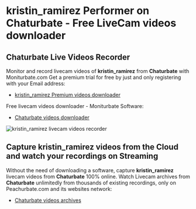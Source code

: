 # kristin_ramirez Performer on Chaturbate - Free LiveCam videos downloader

## Chaturbate Live Videos Recorder

Monitor and record livecam videos of **kristin_ramirez** from **Chaturbate** with Moniturbate.com
Get a premium trial for free by just and only registering with your Email address:
* [kristin_ramirez Premium videos downloader](https://moniturbate.com/request-demo-licence-key.html)

Free livecam videos downloader - Moniturbate Software:
* [Chaturbate videos downloader](https://moniturbate.com/moniturbate-download-software.html)

![kristin_ramirez livecam videos recorder](https://peachurnet.com/templates/moniturbate-software.png)


## Capture kristin_ramirez videos from the Cloud and watch your recordings on Streaming

Without the need of downloading a software, capture **kristin_ramirez** livecam videos from **Chaturbate** 100% online.
Watch Livecam archives from **Chaturbate** unlimitedly from thousands of existing recordings, only on Peachurbate.com and its websites network:
* [Chaturbate videos archives](https://peachurnet.com/)